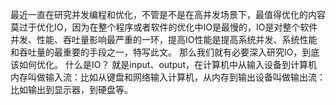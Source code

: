 最近一直在研究并发编程和优化，不管是不是在高并发场景下，最值得优化的内容莫过于优化IO，因为在整个程序或者软件的优化中IO是最慢的，IO是对整个软件并发、性能、吞吐量影响最严重的一环，提高IO性能是提高系统并发、系统性能和吞吐量的最重要的手段之一，特写此文。
那么我们就有必要深入研究IO，到底该如何优化。
什么是IO？
就是input、output，在计算机中从输入设备到计算机内存叫做输入流：比如从键盘和网络输入计算机，从内存到输出设备叫做输出流：比如输出到显示器，到硬盘等。





